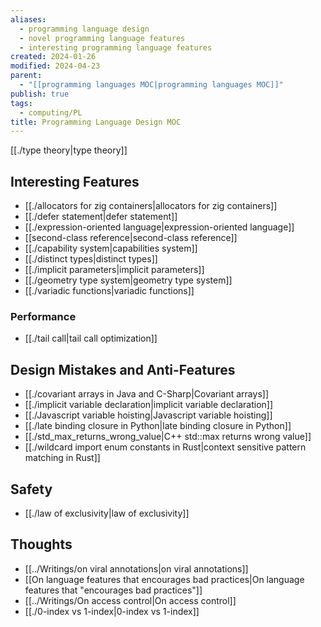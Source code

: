 ```yaml
---
aliases:
  - programming language design
  - novel programming language features
  - interesting programming language features
created: 2024-01-26
modified: 2024-04-23
parent:
  - "[[programming languages MOC|programming languages MOC]]"
publish: true
tags:
  - computing/PL
title: Programming Language Design MOC
---
```

[[./type theory|type theory]]

## Interesting Features
- [[./allocators for zig containers|allocators for zig containers]]
- [[./defer statement|defer statement]]
- [[./expression-oriented language|expression-oriented language]]
- [[second-class reference|second-class reference]]
- [[./capability system|capabilities system]]
- [[./distinct types|distinct types]]
- [[./implicit parameters|implicit parameters]]
- [[./geometry type system|geometry type system]]
- [[./variadic functions|variadic functions]]

### Performance
- [[./tail call|tail call optimization]]

## Design Mistakes and Anti-Features
- [[./covariant arrays in Java and C-Sharp|Covariant arrays]]
- [[./implicit variable declaration|implicit variable declaration]]
- [[./Javascript variable hoisting|Javascript variable hoisting]]
- [[./late binding closure in Python|late binding closure in Python]]
- [[./std_max_returns_wrong_value|C++ std::max returns wrong value]]
- [[./wildcard import enum constants in Rust|context sensitive pattern matching in Rust]]

## Safety
- [[./law of exclusivity|law of exclusivity]]

## Thoughts
- [[../Writings/on viral annotations|on viral annotations]]
- [[On language features that encourages bad practices|On language features that "encourages bad practices"]]
- [[../Writings/On access control|On access control]]
- [[./0-index vs 1-index|0-index vs 1-index]]